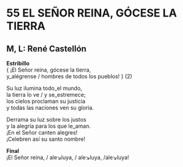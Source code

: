 # 55 EL SEÑOR REINA, GÓCESE LA TIERRA

## M, L: René Castellón

**Estribillo**  
{ ¡El Señor reina, gócese la tierra,  
y_alégrense / hombres de todos los pueblos! } (2)  

Su luz ilumina todo_el mundo,  
la tierra lo ve / y se_estremece;  
los cielos proclaman su justicia  
y todas las naciones ven su gloria.  

Derrama su luz sobre los justos  
y la alegría para los que le_aman.  
¡En el Señor canten alegres!  
¡Celebren así su santo nombre!  

**Final**  
¡El Señor reina, / ale↘luya, / ale↘luya, /ale↘luya!  

